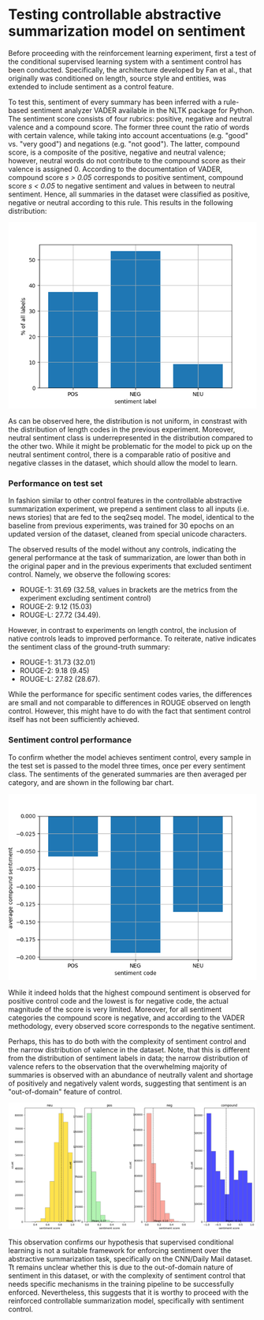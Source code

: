 # Testing controllable abstractive summarization model on sentiment

Before proceeding with the reinforcement learning experiment, first a test of the conditional supervised learning system with a sentiment control has been conducted. Specifically, the architecture developed by Fan et al., that originally was conditioned on length, source style and entities, was extended to include sentiment as a control feature. 

To test this, sentiment of every summary has been inferred with a rule-based sentiment analyzer VADER available in the NLTK package for Python. The sentiment score consists of four rubrics: positive, negative and neutral valence and a compound score. The former three count the ratio of words with certain valence, while taking into account accentuations (e.g. "good" vs. "very good") and negations (e.g. "not good"). The latter, compound score, is a composite of the positive, negative and neutral valence; however, neutral words do not contribute to the compound score as their valence is assigned 0. According to the documentation of VADER, compound score *s > 0.05* corresponds to positive sentiment, compound score *s < 0.05* to negative sentiment and values in between to neutral sentiment. Hence, all summaries in the dataset were classified as positive, negative or neutral according to this rule. This results in the following distribution: 

<p align="center">
  <img src="../train_test_plots/sentiment_label_distribution.png" alt="sentiment_label_distribution"/>
</p>

As can be observed here, the distribution is not uniform, in constrast with the distribution of length codes in the previous experiment. Moreover, neutral sentiment class is underrepresented in the distribution compared to the other two. While it might be problematic for the model to pick up on the neutral sentiment control, there is a comparable ratio of positive and negative classes in the dataset, which should allow the model to learn. 

### Performance on test set
In fashion similar to other control features in the controllable abstractive summarization experiment, we prepend a sentiment class to all inputs (i.e. news stories) that are fed to the seq2seq model. The model, identical to the baseline from previous experiments, was trained for 30 epochs on an updated version of the dataset, cleaned from special unicode characters. 

The observed results of the model without any controls, indicating the general performance at the task of summarization, are lower than both in the original paper and in the previous experiments that excluded sentiment control. Namely, we observe the following scores:
* ROUGE-1: 31.69 (32.58, values in brackets are the metrics from the experiment excluding sentiment control)
* ROUGE-2: 9.12 (15.03)
* ROUGE-L: 27.72 (34.49).

However, in contrast to experiments on length control, the inclusion of native controls leads to improved performance. To reiterate,  native indicates the sentiment class of the ground-truth summary:
* ROUGE-1: 31.73 (32.01)
* ROUGE-2: 9.18 (9.45)
* ROUGE-L: 27.82 (28.67).

While the performance for specific sentiment codes varies, the differences are small and not comparable to differences in ROUGE observed on length control. However, this might have to do with the fact that sentiment control itself has not been sufficiently achieved. 

### Sentiment control performance
To confirm whether the model achieves sentiment control, every sample in the test set is passed to the model three times, once per every sentiment class. The sentiments of the generated summaries are then averaged per category, and are shown in the following bar chart. 

<p align="center">
  <img src="../train_test_plots/test_sentiment_control.png" alt="test_sentiment_control"/>
</p>

While it indeed holds that the highest compound sentiment is observed for positive control code and the lowest is for negative code, the actual magnitude of the score is very limited. Moreover, for all sentiment categories the compound score is negative, and according to the VADER methodology, every observed score corresponds to the negative sentiment. 

Perhaps, this has to do both with the complexity of sentiment control and the narrow distribution of valence in the dataset. Note, that this is different from the distribution of sentiment labels in data; the narrow distribution of valence refers to the observation that the overwhelming majority of summaries is observed with an abundance of neutrally valent and shortage of positively and negatively valent words, suggesting that sentiment is an "out-of-domain" feature of control. 

<p align="center">
  <img src="../sentiment_plots/summary_hist.png" alt="sentiment-summary"/>
</p>

This observation confirms our hypothesis that supervised conditional learning is not a suitable framework for enforcing sentiment over the abstractive summarization task, specifically on the CNN/Daily Mail dataset. Tt remains unclear whether this is due to the out-of-domain nature of sentiment in this dataset, or with the complexity of sentiment control that needs specific mechanisms in the training pipeline to be successfully enforced. Nevertheless, this suggests that it is worthy to proceed with the reinforced controllable summarization model, specifically with sentiment control.